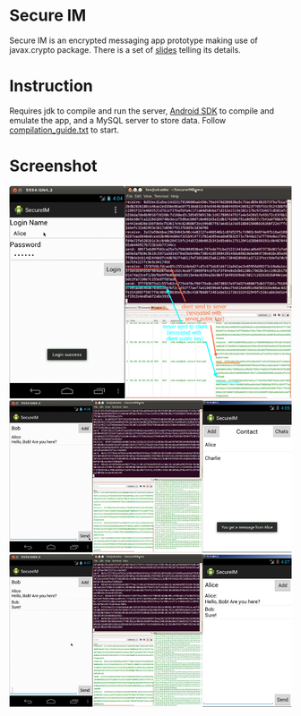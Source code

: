 # Secure IM
Secure IM is an encrypted messaging app prototype making use of javax.crypto package. There is a set of [slides](/CSCI3310%20Course%20Project.pdf) telling its details.

# Instruction
Requires jdk to compile and run the server, [Android SDK](http://developer.android.com/sdk/index.html) to compile and emulate the app, and a MySQL server to store data. Follow [compilation_guide.txt](/compilation_guide.txt) to start.

# Screenshot
![ss1](/screenshots/ss1.png)
![ss2](/screenshots/ss2.png)
![ss3](/screenshots/ss3.png)
